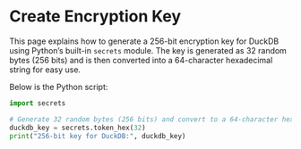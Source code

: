 # Create Encryption Key

This page explains how to generate a 256-bit encryption key for DuckDB using Python’s built-in `secrets` module. The key is generated as 32 random bytes (256 bits) and is then converted into a 64-character hexadecimal string for easy use.

Below is the Python script:

```python
import secrets

# Generate 32 random bytes (256 bits) and convert to a 64-character hex string
duckdb_key = secrets.token_hex(32)
print("256-bit key for DuckDB:", duckdb_key)
